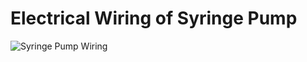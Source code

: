 # Electrical Wiring of Syringe Pump

![Syringe Pump Wiring](/Thompson-Syringe-Pump/Assets/Breadboard-wiring.jpg)
